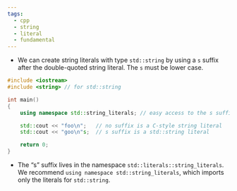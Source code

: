 ```yaml
---
tags:
  - cpp
  - string
  - literal
  - fundamental
---
```


- We can create string literals with type `std::string` by using a `s` suffix after the double-quoted string literal. The `s` must be lower case.

```cpp
#include <iostream>
#include <string> // for std::string

int main()
{
    using namespace std::string_literals; // easy access to the s suffix

    std::cout << "foo\n";   // no suffix is a C-style string literal
    std::cout << "goo\n"s;  // s suffix is a std::string literal

    return 0;
}
```

- The “s” suffix lives in the namespace `std::literals::string_literals`. We recommend `using namespace std::string_literals`, which imports only the literals for `std::string`.